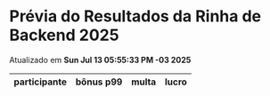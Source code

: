 # Prévia do Resultados da Rinha de Backend 2025
Atualizado em **Sun Jul 13 05:55:33 PM -03 2025**


| participante | bônus p99 | multa | lucro |
| -- | -- | -- | -- |
